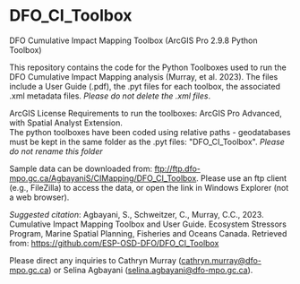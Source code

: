 # DFO_CI_Toolbox
DFO Cumulative Impact Mapping Toolbox (ArcGIS Pro 2.9.8 Python Toolbox) 

This repository contains the code for the Python Toolboxes used to run the DFO Cumulative Impact Mapping analysis (Murray, et al. 2023). 
The files include a User Guide (.pdf), the .pyt files for each toolbox, the associated .xml metadata files. *Please do not delete the .xml files*.

ArcGIS License Requirements to run the toolboxes: ArcGIS Pro Advanced, with Spatial Analyst Extension.  
The python toolboxes have been coded using relative paths - geodatabases must be kept in the same folder as the .pyt files: "DFO_CI_Toolbox". *Please do not rename this folder*   

Sample data can be downloaded from: ftp://ftp.dfo-mpo.gc.ca/AgbayaniS/CIMapping/DFO_CI_Toolbox. 
Please use an ftp client (e.g., FileZilla) to access the data, or open the link in Windows Explorer (not a web browser).  

*Suggested citation*:
Agbayani, S., Schweitzer, C., Murray, C.C., 2023. Cumulative Impact Mapping Toolbox and User Guide. Ecosystem Stressors Program, Marine Spatial Planning, Fisheries and Oceans Canada. Retrieved from: https://github.com/ESP-OSD-DFO/DFO_CI_Toolbox

Please direct any inquiries to Cathryn Murray (cathryn.murray@dfo-mpo.gc.ca) or Selina Agbayani (selina.agbayani@dfo-mpo.gc.ca). 

